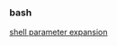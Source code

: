 ### bash
[shell parameter expansion](https://www.gnu.org/software/bash/manual/bashref.html#Shell-Parameter-Expansion)

